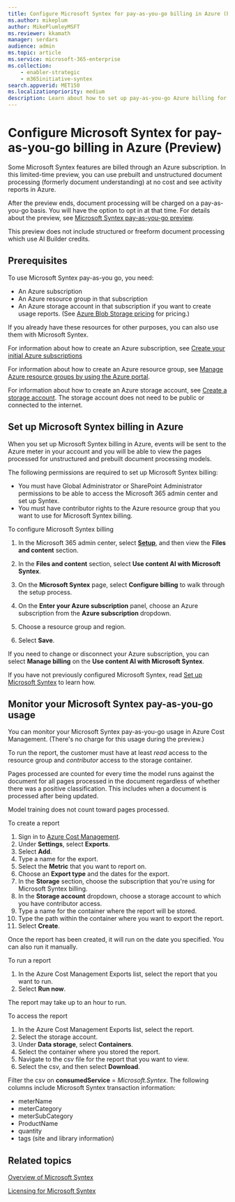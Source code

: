 ```yaml
---
title: Configure Microsoft Syntex for pay-as-you-go billing in Azure (Preview)
ms.author: mikeplum
author: MikePlumleyMSFT
ms.reviewer: kkamath
manager: serdars
audience: admin
ms.topic: article
ms.service: microsoft-365-enterprise
ms.collection: 
    - enabler-strategic
    - m365initiative-syntex
search.appverid: MET150
ms.localizationpriority: medium
description: Learn about how to set up pay-as-you-go Azure billing for Microsoft Syntex and how to monitor your usage.
---
```


# Configure Microsoft Syntex for pay-as-you-go billing in Azure (Preview)

Some Microsoft Syntex features are billed through an Azure subscription. In this limited-time preview, you can use prebuilt and unstructured document processing (formerly document understanding) at no cost and see activity reports in Azure.

After the preview ends, document processing will be charged on a pay-as-you-go basis. You will have the option to opt in at that time. For details about the preview, see [Microsoft Syntex pay-as-you-go preview](/legal/microsoft-365/microsoft-syntex-azure-billing-trial).

This preview does not include structured or freeform document processing which use AI Builder credits.

## Prerequisites

To use Microsoft Syntex pay-as-you go, you need:

- An Azure subscription
- An Azure resource group in that subscription
- An Azure storage account in that subscription if you want to create usage reports. (See [Azure Blob Storage pricing](https://azure.microsoft.com/pricing/details/storage) for pricing.)

If you already have these resources for other purposes, you can also use them with Microsoft Syntex.

For information about how to create an Azure subscription, see [Create your initial Azure subscriptions](/azure/cloud-adoption-framework/ready/azure-best-practices/initial-subscriptions)

For information about how to create an Azure resource group, see [Manage Azure resource groups by using the Azure portal](/azure/azure-resource-manager/management/manage-resource-groups-portal).

For information about how to create an Azure storage account, see [Create a storage account](/azure/storage/common/storage-account-create). The storage account does not need to be public or connected to the internet.

## Set up Microsoft Syntex billing in Azure

When you set up Microsoft Syntex billing in Azure, events will be sent to the Azure meter in your account and you will be able to view the pages processed for unstructured and prebuilt document processing models.

The following permissions are required to set up Microsoft Syntex billing:

- You must have Global Administrator or SharePoint Administrator permissions to be able to access the Microsoft 365 admin center and set up Syntex.
- You must have contributor rights to the Azure resource group that you want to use for Microsoft Syntex billing.

To configure Microsoft Syntex billing

1. In the Microsoft 365 admin center, select <a href="https://go.microsoft.com/fwlink/p/?linkid=2171997" target="_blank">**Setup**</a>, and then view the **Files and content** section.

1. In the **Files and content** section, select **Use content AI with Microsoft Syntex**.

1. On the **Microsoft Syntex** page, select **Configure billing** to walk through the setup process.
1. On the **Enter your Azure subscription** panel, choose an Azure subscription from the **Azure subscription** dropdown.
1. Choose a resource group and region.
1. Select **Save**.

If you need to change or disconnect your Azure subscription, you can select **Manage billing** on the **Use content AI with Microsoft Syntex**.

If you have not previously configured Microsoft Syntex, read [Set up Microsoft Syntex](set-up-content-understanding.md) to learn how.

## Monitor your Microsoft Syntex pay-as-you-go usage

You can monitor your Microsoft Syntex pay-as-you-go usage in Azure Cost Management. (There's no charge for this usage during the preview.)

To run the report, the customer must have at least *read* access to the resource group and *contributor* access to the storage container.

Pages processed are counted for every time the model runs against the document for all pages processed in the document regardless of whether there was a positive classification. This includes when a document is processed after being updated.

Model training does not count toward pages processed.

To create a report
1. Sign in to [Azure Cost Management](https://portal.azure.com/#view/Microsoft_Azure_CostManagement/Menu/~/overview).
1. Under **Settings**, select **Exports**.
1. Select **Add**.
1. Type a name for the export.
1. Select the **Metric** that you want to report on.
1. Choose an **Export type** and the dates for the export.
1. In the **Storage** section, choose the subscription that you're using for Microsoft Syntex billing.
1. In the **Storage account** dropdown, choose a storage account to which you have contributor access.
1. Type a name for the container where the report will be stored.
1. Type the path within the container where you want to export the report.
1. Select **Create**.

Once the report has been created, it will run on the date you specified. You can also run it manually.

To run a report
1. In the Azure Cost Management Exports list, select the report that you want to run.
1. Select **Run now**.

The report may take up to an hour to run.

To access the report
1. In the Azure Cost Management Exports list, select the report.
1. Select the storage account.
1. Under **Data storage**, select **Containers**.
1. Select the container where you stored the report.
1. Navigate to the csv file for the report that you want to view.
1. Select the csv, and then select **Download**.

Filter the csv on **consumedService** = *Microsoft.Syntex*. The following columns include Microsoft Syntex transaction information:

- meterName
- meterCategory
- meterSubCategory
- ProductName
- quantity
- tags (site and library information)

## Related topics

[Overview of Microsoft Syntex](syntex-overview.md)

[Licensing for Microsoft Syntex](syntex-licensing.md)

